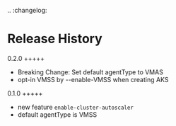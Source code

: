 .. :changelog:

Release History
===============
0.2.0
+++++
* Breaking Change: Set default agentType to VMAS
* opt-in VMSS by --enable-VMSS when creating AKS 

0.1.0
+++++
* new feature `enable-cluster-autoscaler`
* default agentType is VMSS